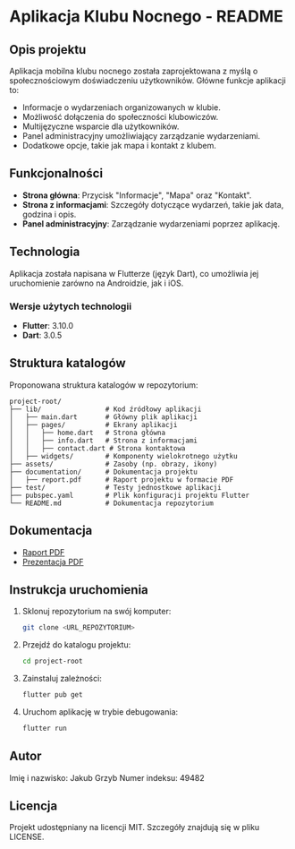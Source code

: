# Aplikacja Klubu Nocnego - README

## Opis projektu
Aplikacja mobilna klubu nocnego została zaprojektowana z myślą o społecznościowym doświadczeniu użytkowników. Główne funkcje aplikacji to:
- Informacje o wydarzeniach organizowanych w klubie.
- Możliwość dołączenia do społeczności klubowiczów.
- Multijęzyczne wsparcie dla użytkowników.
- Panel administracyjny umożliwiający zarządzanie wydarzeniami.
- Dodatkowe opcje, takie jak mapa i kontakt z klubem.

## Funkcjonalności
- **Strona główna**: Przycisk "Informacje", "Mapa" oraz "Kontakt".
- **Strona z informacjami**: Szczegóły dotyczące wydarzeń, takie jak data, godzina i opis.
- **Panel administracyjny**: Zarządzanie wydarzeniami poprzez aplikację.

## Technologia
Aplikacja została napisana w Flutterze (język Dart), co umożliwia jej uruchomienie zarówno na Androidzie, jak i iOS.

### Wersje użytych technologii
- **Flutter**: 3.10.0
- **Dart**: 3.0.5

## Struktura katalogów
Proponowana struktura katalogów w repozytorium:
```
project-root/
├── lib/                # Kod źródłowy aplikacji
│   ├── main.dart       # Główny plik aplikacji
│   ├── pages/          # Ekrany aplikacji
│   │   ├── home.dart   # Strona główna
│   │   ├── info.dart   # Strona z informacjami
│   │   ├── contact.dart # Strona kontaktowa
│   ├── widgets/        # Komponenty wielokrotnego użytku
├── assets/             # Zasoby (np. obrazy, ikony)
├── documentation/      # Dokumentacja projektu
│   ├── report.pdf      # Raport projektu w formacie PDF
├── test/               # Testy jednostkowe aplikacji
├── pubspec.yaml        # Plik konfiguracji projektu Flutter
└── README.md           # Dokumentacja repozytorium
```
## Dokumentacja
- [Raport PDF](Raport_z_projektu.pdf)
- [Prezentacja PDF](prezentacja_tfr.pdf)


## Instrukcja uruchomienia
1. Sklonuj repozytorium na swój komputer:
   ```bash
   git clone <URL_REPOZYTORIUM>
   ```
2. Przejdź do katalogu projektu:
   ```bash
   cd project-root
   ```
3. Zainstaluj zależności:
   ```bash
   flutter pub get
   ```
4. Uruchom aplikację w trybie debugowania:
   ```bash
   flutter run
   ```

## Autor
Imię i nazwisko: Jakub Grzyb 
Numer indeksu: 49482  

## Licencja
Projekt udostępniany na licencji MIT. Szczegóły znajdują się w pliku LICENSE.
